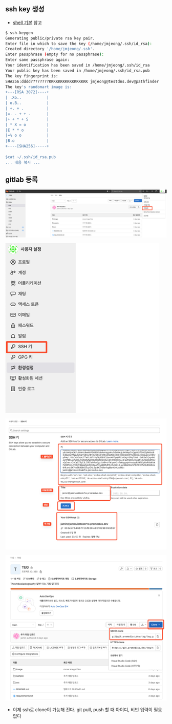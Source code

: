 ## ssh key 생성
- [shell 기본](https://git.testdns.dev/documents/home/-/wikis/shell%20bash%20기준) 참고
```bash
$ ssh-keygen
Generating public/private rsa key pair.
Enter file in which to save the key (/home/jmjeong/.ssh/id_rsa): 
Created directory '/home/jmjeong/.ssh'.
Enter passphrase (empty for no passphrase): 
Enter same passphrase again: 
Your identification has been saved in /home/jmjeong/.ssh/id_rsa
Your public key has been saved in /home/jmjeong/.ssh/id_rsa.pub
The key fingerprint is:
SHA256:dddd????????KKKKKKKKKKKKKKKKK jmjeong@testdns.dev@pathfinder
The key's randomart image is:
+---[RSA 3072]----+
| .Xo..           |
| o.B..           |
| +. + .          |
|=. . + + .       |
|+ + * + S        |
| * X = o         |
|E * * o          |
|=% o o           |
|B.o              |
+----[SHA256]-----+

$cat ~/.ssh/id_rsa.pub
... 내용 복사 ...
```

## gitlab 등록
![SCR-20220520-jwc](uploads/3dfbce71ec6f00269d5d6085f59807ac/SCR-20220520-jwc.png)

![SCR-20220520-jzu](uploads/fbba95f9d02d5a234b39ad270f548637/SCR-20220520-jzu.png)

![SCR-20220520-k0s](uploads/09e6a1a1fb2dc758dab67eb81e756499/SCR-20220520-k0s.png)

![SCR-20220520-k2d](uploads/05028368d07fa3ad6590d1d322a87dd9/SCR-20220520-k2d.png)

- 이제 ssh로 clone이 가능해 진다. git pull, push 할 때 아이디, 비번 입력이 필요 없다